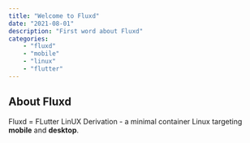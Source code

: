 ```yaml
---
title: "Welcome to Fluxd"
date: "2021-08-01"
description: "First word about Fluxd"
categories: 
    - "fluxd"
    - "mobile"
    - "linux"
    - "flutter"
---
```


## About Fluxd

Fluxd = FLutter LinUX Derivation - a minimal container Linux targeting **mobile** and **desktop**.

